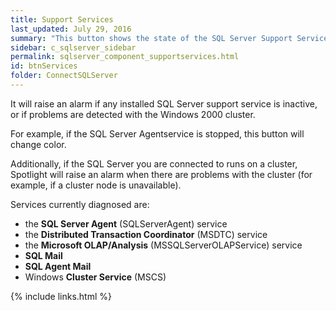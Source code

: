 ```yaml
---
title: Support Services
last_updated: July 29, 2016
summary: "This button shows the state of the SQL Server Support Services."
sidebar: c_sqlserver_sidebar
permalink: sqlserver_component_supportservices.html
id: btnServices
folder: ConnectSQLServer
---
```



It will raise an alarm if any installed SQL Server support service is inactive, or if problems are detected with the Windows 2000 cluster.

For example, if the SQL Server Agentservice is stopped, this button will change color.

Additionally, if the SQL Server you are connected to runs on a cluster, Spotlight will raise an alarm when there are problems with the cluster
(for example, if a cluster node is unavailable).


Services currently diagnosed are:

* the **SQL Server Agent** (SQLServerAgent) service
* the **Distributed Transaction Coordinator** (MSDTC) service
* the **Microsoft OLAP/Analysis** (MSSQLServerOLAPService) service
* **SQL Mail**
* **SQL Agent Mail**
* Windows **Cluster Service** (MSCS)

{% include links.html %}
